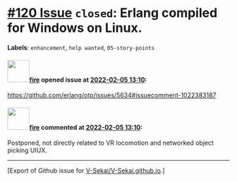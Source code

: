 # [\#120 Issue](https://github.com/V-Sekai/V-Sekai.github.io/issues/120) `closed`: Erlang compiled for Windows on Linux.
**Labels**: `enhancement`, `help wanted`, `05-story-points`


#### <img src="https://avatars.githubusercontent.com/u/32321?u=c2e06a3d2b49a467aa907e54aa259516440267cc&v=4" width="50">[fire](https://github.com/fire) opened issue at [2022-02-05 13:10](https://github.com/V-Sekai/V-Sekai.github.io/issues/120):

https://github.com/erlang/otp/issues/5634#issuecomment-1022383187

#### <img src="https://avatars.githubusercontent.com/u/32321?u=c2e06a3d2b49a467aa907e54aa259516440267cc&v=4" width="50">[fire](https://github.com/fire) commented at [2022-02-05 13:10](https://github.com/V-Sekai/V-Sekai.github.io/issues/120#issuecomment-1107839266):

Postponed, not directly related to VR locomotion and networked object picking UIUX.


-------------------------------------------------------------------------------



[Export of Github issue for [V-Sekai/V-Sekai.github.io](https://github.com/V-Sekai/V-Sekai.github.io).]
